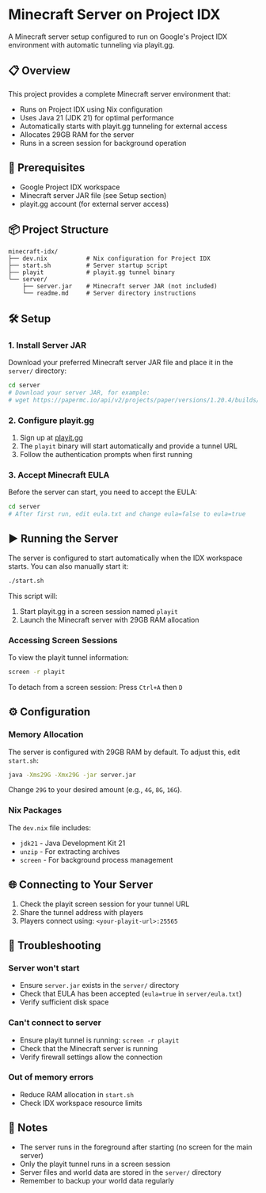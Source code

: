 # Minecraft Server on Project IDX

A Minecraft server setup configured to run on Google's Project IDX environment with automatic tunneling via playit.gg.

## 📋 Overview

This project provides a complete Minecraft server environment that:
- Runs on Project IDX using Nix configuration
- Uses Java 21 (JDK 21) for optimal performance
- Automatically starts with playit.gg tunneling for external access
- Allocates 29GB RAM for the server
- Runs in a screen session for background operation

## 🚀 Prerequisites

- Google Project IDX workspace
- Minecraft server JAR file (see Setup section)
- playit.gg account (for external server access)

## 📦 Project Structure

```
minecraft-idx/
├── dev.nix           # Nix configuration for Project IDX
├── start.sh          # Server startup script
├── playit            # playit.gg tunnel binary
└── server/
    ├── server.jar    # Minecraft server JAR (not included)
    └── readme.md     # Server directory instructions
```

## 🛠️ Setup

### 1. Install Server JAR

Download your preferred Minecraft server JAR file and place it in the `server/` directory:

```bash
cd server
# Download your server JAR, for example:
# wget https://papermc.io/api/v2/projects/paper/versions/1.20.4/builds/xyz/downloads/paper-1.20.4-xyz.jar -O server.jar
```

### 2. Configure playit.gg

1. Sign up at [playit.gg](https://playit.gg)
2. The `playit` binary will start automatically and provide a tunnel URL
3. Follow the authentication prompts when first running

### 3. Accept Minecraft EULA

Before the server can start, you need to accept the EULA:

```bash
cd server
# After first run, edit eula.txt and change eula=false to eula=true
```

## ▶️ Running the Server

The server is configured to start automatically when the IDX workspace starts. You can also manually start it:

```bash
./start.sh
```

This script will:
1. Start playit.gg in a screen session named `playit`
2. Launch the Minecraft server with 29GB RAM allocation

### Accessing Screen Sessions

To view the playit tunnel information:
```bash
screen -r playit
```

To detach from a screen session: Press `Ctrl+A` then `D`

## ⚙️ Configuration

### Memory Allocation

The server is configured with 29GB RAM by default. To adjust this, edit `start.sh`:

```bash
java -Xms29G -Xmx29G -jar server.jar
```

Change `29G` to your desired amount (e.g., `4G`, `8G`, `16G`).

### Nix Packages

The `dev.nix` file includes:
- `jdk21` - Java Development Kit 21
- `unzip` - For extracting archives
- `screen` - For background process management

## 🌐 Connecting to Your Server

1. Check the playit screen session for your tunnel URL
2. Share the tunnel address with players
3. Players connect using: `<your-playit-url>:25565`

## 🔧 Troubleshooting

### Server won't start
- Ensure `server.jar` exists in the `server/` directory
- Check that EULA has been accepted (`eula=true` in `server/eula.txt`)
- Verify sufficient disk space

### Can't connect to server
- Ensure playit tunnel is running: `screen -r playit`
- Check that the Minecraft server is running
- Verify firewall settings allow the connection

### Out of memory errors
- Reduce RAM allocation in `start.sh`
- Check IDX workspace resource limits

## 📝 Notes

- The server runs in the foreground after starting (no screen for the main server)
- Only the playit tunnel runs in a screen session
- Server files and world data are stored in the `server/` directory
- Remember to backup your world data regularly
